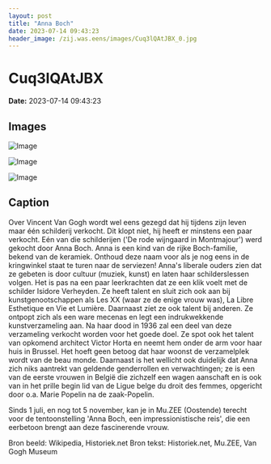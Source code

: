 ```yaml
---
layout: post
title: "Anna Boch"
date: 2023-07-14 09:43:23
header_image: /zij.was.eens/images/Cuq3lQAtJBX_0.jpg
---
```


# Cuq3lQAtJBX

**Date:** 2023-07-14 09:43:23

## Images

![Image](/zij.was.eens/images/Cuq3lQAtJBX_0.jpg)

![Image](/zij.was.eens/images/Cuq3lQAtJBX_1.jpg)

![Image](/zij.was.eens/images/Cuq3lQAtJBX_2.jpg)

## Caption

Over Vincent Van Gogh wordt wel eens gezegd dat hij tijdens zijn leven maar één schilderij verkocht. Dit klopt niet, hij heeft er minstens een paar verkocht. Eén van die schilderijen ('De rode wijngaard in Montmajour') werd gekocht door Anna Boch. Anna is een kind van de rijke Boch-familie, bekend van de keramiek. Onthoud deze naam voor als je nog eens in de kringwinkel staat te turen naar de serviezen! Anna's liberale ouders zien dat ze gebeten is door cultuur (muziek, kunst) en laten haar schilderslessen volgen. Het is pas na een paar leerkrachten dat ze een klik voelt met de schilder Isidore Verheyden. Ze heeft talent en sluit zich ook aan bij kunstgenootschappen als Les XX (waar ze de enige vrouw was), La Libre Esthetique en Vie et Lumière. Daarnaast zíet ze ook talent bij anderen. Ze ontpopt zich als een ware mecenas en legt een indrukwekkende kunstverzameling aan. Na haar dood in 1936 zal een deel van deze verzameling verkocht worden voor het goede doel. Ze spot ook het talent van opkomend architect Victor Horta en neemt hem onder de arm voor haar huis in Brussel. Het hoeft geen betoog dat haar woonst de verzamelplek wordt van de beau monde. Daarnaast is het wellicht ook duidelijk dat Anna zich niks aantrekt van geldende genderrollen en verwachtingen; ze is een van de eerste vrouwen in België die zichzelf een wagen aanschaft en is ook van in het prille begin lid van de Ligue belge du droit des femmes, opgericht door o.a. Marie Popelin na de zaak-Popelin.

Sinds 1 juli, en nog tot 5 november, kan je in Mu.ZEE (Oostende) terecht voor de tentoonstelling 'Anna Boch, een impressionistische reis', die een eerbetoon brengt aan deze fascinerende vrouw.

Bron beeld: Wikipedia, Historiek.net
Bron tekst: Historiek.net, Mu.ZEE, Van Gogh Museum


